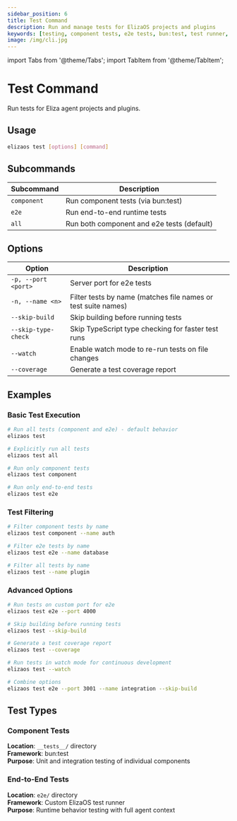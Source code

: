 ```yaml
---
sidebar_position: 6
title: Test Command
description: Run and manage tests for ElizaOS projects and plugins
keywords: [testing, component tests, e2e tests, bun:test, test runner, development]
image: /img/cli.jpg
---
```


import Tabs from '@theme/Tabs';
import TabItem from '@theme/TabItem';

# Test Command

Run tests for Eliza agent projects and plugins.

<Tabs>
<TabItem value="overview" label="Overview & Options" default>

## Usage

```bash
elizaos test [options] [command]
```

## Subcommands

| Subcommand  | Description                                |
| ----------- | ------------------------------------------ |
| `component` | Run component tests (via bun:test)         |
| `e2e`       | Run end-to-end runtime tests               |
| `all`       | Run both component and e2e tests (default) |

## Options

| Option              | Description                                                   |
| ------------------- | ------------------------------------------------------------- |
| `-p, --port <port>` | Server port for e2e tests                                     |
| `-n, --name <n>`    | Filter tests by name (matches file names or test suite names) |
| `--skip-build`      | Skip building before running tests                            |
| `--skip-type-check` | Skip TypeScript type checking for faster test runs            |
| `--watch`           | Enable watch mode to re-run tests on file changes             |
| `--coverage`        | Generate a test coverage report                               |

</TabItem>
<TabItem value="examples" label="Examples & Guides">

## Examples

### Basic Test Execution

```bash
# Run all tests (component and e2e) - default behavior
elizaos test

# Explicitly run all tests
elizaos test all

# Run only component tests
elizaos test component

# Run only end-to-end tests
elizaos test e2e
```

### Test Filtering

```bash
# Filter component tests by name
elizaos test component --name auth

# Filter e2e tests by name
elizaos test e2e --name database

# Filter all tests by name
elizaos test --name plugin
```

### Advanced Options

```bash
# Run tests on custom port for e2e
elizaos test e2e --port 4000

# Skip building before running tests
elizaos test --skip-build

# Generate a test coverage report
elizaos test --coverage

# Run tests in watch mode for continuous development
elizaos test --watch

# Combine options
elizaos test e2e --port 3001 --name integration --skip-build
```

## Test Types

### Component Tests

**Location**: `__tests__/` directory  
**Framework**: bun:test  
**Purpose**: Unit and integration testing of individual components

### End-to-End Tests

**Location**: `e2e/` directory  
**Framework**: Custom ElizaOS test runner  
**Purpose**: Runtime behavior testing with full agent context

</TabItem>
</Tabs>
